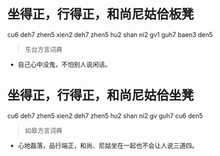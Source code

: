 # 坐得正，行得正，和尚尼姑佮板凳
cu6 deh7 zhen5 xien2 deh7 zhen5 hu2 shan ni2 gv1 guh7 baen3 den5
> 东台方言词典
- 自己心中没鬼，不怕别人说闲话。


# 坐得正，行得正，和尚尼姑佮坐凳
cu6 deh7 zhen5 xien2 deh7 zhen5 hu2 shan ni2 gv guh7 cu6 den5
> 如皋方言词典
- 心地磊落，品行端正，和尚、尼姑坐在一起也不会让人说三道四。
